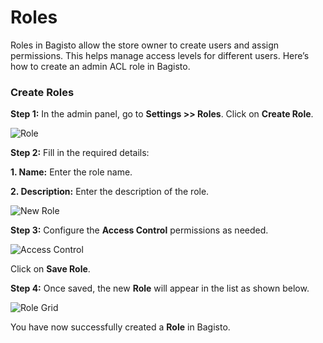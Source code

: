 # Roles

Roles in Bagisto allow the store owner to create users and assign permissions. This helps manage access levels for different users. Here’s how to create an admin ACL role in Bagisto.

### Create Roles

**Step 1:** In the admin panel, go to **Settings >> Roles**. Click on **Create Role**.

<img src="/images/settings/role.png" alt="Role" />

**Step 2:** Fill in the required details:  

**1. Name:** Enter the role name.  

**2. Description:** Enter the description of the role.  

<img src="/images/settings/newRole.png" alt="New Role" />

**Step 3:** Configure the **Access Control** permissions as needed.

<img src="/images/settings/accessControl.png" alt="Access Control" />

Click on **Save Role**.

**Step 4:** Once saved, the new **Role** will appear in the list as shown below.

<img src="/images/settings/roleGrid.png" alt="Role Grid" />

You have now successfully created a **Role** in Bagisto.
